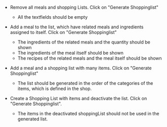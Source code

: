 - Remove all meals and shopping Lists. Click on "Generate Shoppinglist"
    - All the textfields should be empty

- Add a meal to the list, which have related meals and ingredients assigned to itself. Click on "Generate Shoppinglist"
    - The ingredients of the related meals and the quantity should be shown
    - The ingredients of the meal itself should be shown
    - The recipes of the related meals and the meal itself should be shown

- Add a meal and a shopping list with many items. Click on "Generate Shoppinglist"
    - The list should be generated in the order of the categories of the items, which is defined in the shop.

- Create a Shopping List with items and deactivate the list. Click on "Generate Shoppinglist".
    - The items in the deactivated shoppingList should not be used in the generated list.

